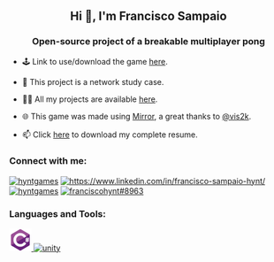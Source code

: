 <h2 align="center">Hi 👋, I'm Francisco Sampaio</h2>
<h3 align="center">Open-source project of a breakable multiplayer pong </h3>

- 🕹️ Link to use/download the game [here](https://franciscohynt.itch.io/breakable-multiplayer-pong).

- 💬 This project is a network study case.

- 👨‍💻 All my projects are available [here](lnk.bio/franciscohynt).

- 🌐 This game was made using [Mirror](https://github.com/vis2k/Mirror), a great thanks to [@vis2k](https://github.com/vis2k).

- 📫 Click [here](https://github.com/FranciscoHynt/FranciscoHynt/raw/4d78fc8ab4bd0880eaecae169c93365113543afc/FRANCISCO%20SAMPAIO.pdf) to download my complete resume.

<h3 align="left">Connect with me:</h3>
<p align="left">
<a href="https://twitter.com/hyntgames" target="blank"><img align="center" src="https://raw.githubusercontent.com/rahuldkjain/github-profile-readme-generator/master/src/images/icons/Social/twitter.svg" alt="hyntgames" height="30" width="40" /></a>
<a href="https://linkedin.com/in/https://www.linkedin.com/in/francisco-sampaio-hynt/" target="blank"><img align="center" src="https://raw.githubusercontent.com/rahuldkjain/github-profile-readme-generator/master/src/images/icons/Social/linked-in-alt.svg" alt="https://www.linkedin.com/in/francisco-sampaio-hynt/" height="30" width="40" /></a>
<a href="https://instagram.com/hyntgames" target="blank"><img align="center" src="https://raw.githubusercontent.com/rahuldkjain/github-profile-readme-generator/master/src/images/icons/Social/instagram.svg" alt="hyntgames" height="30" width="40" /></a>
<a href="https://discord.gg/franciscohynt#8963" target="blank"><img align="center" src="https://raw.githubusercontent.com/rahuldkjain/github-profile-readme-generator/master/src/images/icons/Social/discord.svg" alt="franciscohynt#8963" height="30" width="40" /></a>
</p>

<h3 align="left">Languages and Tools:</h3>
<p align="left"> <a href="https://www.w3schools.com/cs/" target="_blank" rel="noreferrer"> <img src="https://raw.githubusercontent.com/devicons/devicon/master/icons/csharp/csharp-original.svg" alt="csharp" width="40" height="40"/> </a> <a href="https://unity.com/" target="_blank" rel="noreferrer"> <img src="https://www.vectorlogo.zone/logos/unity3d/unity3d-icon.svg" alt="unity" width="40" height="40"/> </a> </p>
